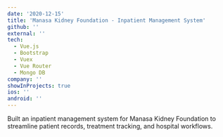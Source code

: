 ```yaml
---
date: '2020-12-15'
title: 'Manasa Kidney Foundation - Inpatient Management System'
github: ''
external: ''
tech:
  - Vue.js
  - Bootstrap
  - Vuex
  - Vue Router
  - Mongo DB
company: ''
showInProjects: true
ios: ''
android: ''
---
```


Built an inpatient management system for Manasa Kidney Foundation to streamline patient records, treatment tracking, and hospital workflows.
